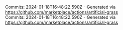 Commits: 2024-01-18T16:48:22.590Z - Generated via https://github.com/marketplace/actions/artificial-grass
<br>
Commits: 2024-01-18T16:48:22.590Z - Generated via https://github.com/marketplace/actions/artificial-grass
<br>

